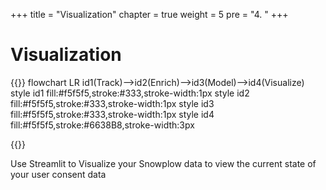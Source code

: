 +++
title = "Visualization"
chapter = true
weight = 5
pre = "4. "
+++

<!-- ### Chapter 3 -->

# Visualization

{{<mermaid>}}
flowchart LR
    id1(Track)-->id2(Enrich)-->id3(Model)-->id4(Visualize)
    style id1 fill:#f5f5f5,stroke:#333,stroke-width:1px
    style id2 fill:#f5f5f5,stroke:#333,stroke-width:1px
    style id3 fill:#f5f5f5,stroke:#333,stroke-width:1px
    style id4 fill:#f5f5f5,stroke:#6638B8,stroke-width:3px

{{</mermaid >}}

Use Streamlit to Visualize your Snowplow data to view the current state of your user consent data
